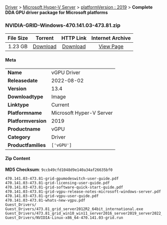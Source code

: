 
[Driver](/README.md)  >  [Microsoft Hyper-V Server](/index/Driver/Microsoft_Hyper-V_Server.md)  >  [platformVersion : 2019](/index/Driver/Microsoft_Hyper-V_Server/2019.md)  >  **Complete DDA GPU driver package for Microsoft platforms**


### NVIDIA-GRID-Windows-470.141.03-473.81.zip

| **File Size** | **Torrent**  | **HTTP Link** | **Internet Archive** |
|:-------------:|:------------:|:-------------:|:--------------------:|
| 1.23 GB |  [Download](https://archive.org/download/nvgpu_NVIDIA-GRID-Windows-470.141.03-473.81.zip_6bhf0igx/nvgpu_NVIDIA-GRID-Windows-470.141.03-473.81.zip_6bhf0igx_archive.torrent)       | [Download](https://archive.org/compress/nvgpu_NVIDIA-GRID-Windows-470.141.03-473.81.zip_6bhf0igx) | [View Page](https://archive.org/details/nvgpu_NVIDIA-GRID-Windows-470.141.03-473.81.zip_6bhf0igx)       |

#### Meta

<table>
<tr><td><strong>Name</strong></td><td>vGPU Driver</td></tr>
<tr><td><strong>Releasedate</strong></td><td>2022-08-02</td></tr>
<tr><td><strong>Version</strong></td><td>13.4</td></tr>
<tr><td><strong>Downloadtype</strong></td><td>Image</td></tr>
<tr><td><strong>Linktype</strong></td><td>Current</td></tr>
<tr><td><strong>Platformname</strong></td><td>Microsoft Hyper-V Server</td></tr>
<tr><td><strong>Platformversion</strong></td><td>2019</td></tr>
<tr><td><strong>Productname</strong></td><td>vGPU</td></tr>
<tr><td><strong>Category</strong></td><td>Driver</td></tr>
<tr><td><strong>Productfamilies</strong></td><td><code>['vGPU']</code></td></tr>
</table>

#### Zip Content

**MD5 Checksum**: `9ccb49cfd1048d9e140a34af26635bf0`

```text
470.141.03-473.81-grid-gpumodeswitch-user-guide.pdf
470.141.03-473.81-grid-licensing-user-guide.pdf
470.141.03-473.81-grid-software-quick-start-guide.pdf
470.141.03-473.81-grid-vgpu-release-notes-microsoft-windows-server.pdf
470.141.03-473.81-grid-vgpu-user-guide.pdf
470.141.03-473.81-whats-new-vgpu.pdf
Guest_Drivers/
Guest_Drivers/473.81_grid_server2012R2_64bit_international.exe
Guest_Drivers/473.81_grid_win10_win11_server2016_server2019_server2022_64bit_international.exe
Guest_Drivers/NVIDIA-Linux-x86_64-470.141.03-grid.run
```